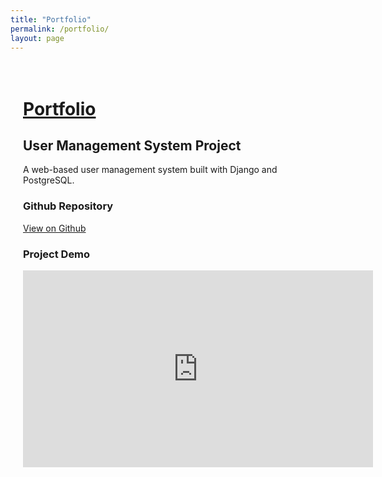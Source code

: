 ```yaml
---
title: "Portfolio"
permalink: /portfolio/
layout: page
---
```


<div style="max-width: 800px; margin: auto; padding: 20px;">

<h1 style="text-decoration: underline; text-decoration-thickness: 3px;">Portfolio</h1>

<h2>User Management System Project</h2>

<p>A web-based user management system built with Django and PostgreSQL.</p>

<h3>Github Repository</h3>
<p><a href="https://github.com/uynvu078/Cambridge_teamProject" target="_blank">View on Github</a></p>

<h3>Project Demo</h3>
<iframe width="560" height="315" src="https://www.youtube.com/embed/Y1gwqXkWhXM?si=0prEji8tDwD33zrY" title="YouTube video player" frameborder="0" allow="accelerometer; autoplay; clipboard-write; encrypted-media; gyroscope; picture-in-picture; web-share" referrerpolicy="strict-origin-when-cross-origin" allowfullscreen></iframe>

</div>
